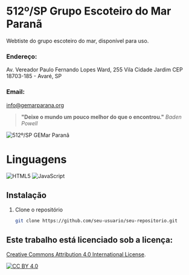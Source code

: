 # 512º/SP Grupo Escoteiro do Mar Paranã
Webtiste do grupo escoteiro do mar, disponível para uso.

### Endereço:
Av. Vereador Paulo Fernando Lopes Ward, 255 Vila Cidade Jardim CEP 18703-185 - Avaré, SP

### Email:
info@gemarparana.org

> **"Deixe o mundo um pouco melhor do que o encontrou."** _Baden Powell_

![512º/SP GEMar Paranã](https://img.shields.io/badge/Escoteiros_do_Brasil-512º/SP_GEMar_Paranã-blue "512º/SP GEMar Paranã")


# Linguagens
![HTML5](https://img.shields.io/badge/html5-%23E34F26.svg?style=for-the-badge&logo=html5&logoColor=white)
![JavaScript](https://img.shields.io/badge/javascript-%23323330.svg?style=for-the-badge&logo=javascript&logoColor=%23F7DF1E)


## Instalação

1. Clone o repositório
   ```sh
   git clone https://github.com/seu-usuario/seu-repositorio.git


## Este trabalho está licenciado sob a licença:
[Creative Commons Attribution 4.0 International License][cc-by].

[![CC BY 4.0][cc-by-image]][cc-by]

[cc-by]: http://creativecommons.org/licenses/by/4.0/
[cc-by-image]: https://i.creativecommons.org/l/by/4.0/88x31.png
[cc-by-shield]: https://img.shields.io/badge/License-CC%20BY%204.0-lightgrey.svg
